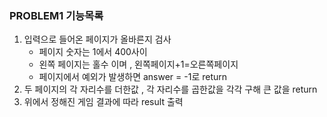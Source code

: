 ### PROBLEM1 기능목록

1. 입력으로 들어온 페이지가 올바른지 검사
   - 페이지 숫자는 1에서 400사이
   - 왼쪽 페이지는 홀수 이며 , 왼쪽페이지+1=오른쪽페이지
   - 페이지에서 예외가 발생하면 answer = -1로 return
2. 두 페이지의 각 자리수를 더한값 , 각 자리수를 곱한값을 각각 구해 큰 값을 return
3. 위에서 정해진 게임 결과에 따라 result 출력